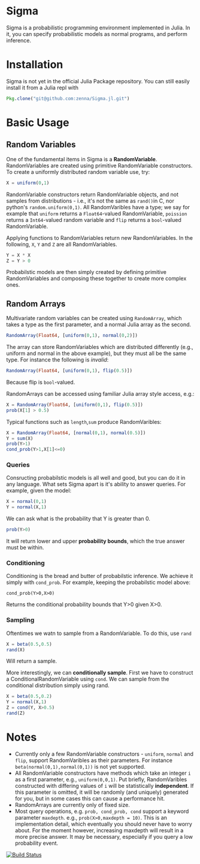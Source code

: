 # Sigma

Sigma is a probabilistic programming environment implemented in Julia.
In it, you can specify probabilistic models as normal programs, and perform inference.

# Installation

Sigma is not yet in the official Julia Package repository.  You can still easily install it from a Julia repl with

```julia
Pkg.clone("git@github.com:zenna/Sigma.jl.git")
```

# Basic Usage

## Random Variables
One of the fundamental items in Sigma is a __RandomVariable__.
RandomVariables are created using primitive RandomVariable constructors.
To create a uniformly distributed random variable use, try:

```julia
X = uniform(0,1)
```

RandomVariable constructors return RandomVariable objects, and not samples from distributions - i.e., it's not the same as `rand()`in C, nor python's `random.uniform(0,1)`.
All RandomVaribles have a type; we say for example that `uniform` returns a `Float64`-valued RandomVariable, `poission` returns a `Int64`-valued random variable and `flip` returns a `bool`-valued RandomVariable.

Applying functions to RandomVariables return new RandomVariables.  In the following, `X`, `Y` and `Z` are all RandomVariables.

```julia
Y = X * X
Z = Y > 0
```

Probabilstic models are then simply created by defining primitive RandomVariables and composing these together to create more complex ones.

## Random Arrays

Multivariate random variables can be created using `RandomArray`, which takes a type as the first parameter, and a normal Julia array as the second.

```julia
RandomArray(Float64, [uniform(0,1), normal(0,2)])
```

The array can store RandomVariables which are distributed differently (e.g., uniform and normal in the above example), but they must all be the same type.
For instance the following is *invalid*:

```julia
RandomArray(Float64, [uniform(0,1), flip(0.5)])
```

Because flip is `bool`-valued.

RandomArrays can be accessed using familiar Julia array style access, e.g.:

```julia
X = RandomArray(Float64, [uniform(0,1), flip(0.5)])
prob(X[1] > 0.5)
```

Typical functions such as `length`,`sum` produce RandomVaribles:

```julia
X = RandomArray(Float64, [normal(0,1), normal(0.5)])
Y = sum(X)
prob(Y>1)
cond_prob(Y>1,X[1]<=0)
```

### Queries

Consructing probabilstic models is all well and good, but you can do it in any language.
What sets Sigma apart is it's ability to answer queries.
For example, given the model:

```julia
X = normal(0,1)
Y = normal(X,1)
```

We can ask what is the probability that Y is greater than 0.

```julia
prob(Y>0)
```

It will return lower and upper __probability bounds__, which the true answer must be within.

### Conditioning

Conditioning is the bread and butter of probabilstic inference.
We achieve it simply with `cond_prob`.
For example, keeping the probabilstic model above:

```
cond_prob(Y>0,X>0)
```

Returns the conditional probability bounds that Y>0 given X>0.

### Sampling

Oftentimes we watn to sample from a RandomVariable.
To do this, use `rand`

```julia
X = beta(0.5,0.5)
rand(X)
```

Will return a sample.

More interestingly, we can __conditionally sample__.
First we have to construct a ConditionalRandomVariable using `cond`.
We can sample from the conditional distribution simply using rand.

```julia
X = beta(0.5,0.2)
Y = normal(X,1)
Z = cond(Y, X>0.5)
rand(Z)
```

# Notes

- Currently only a few RandomVariable constructors - `uniform`, `normal` and `flip`, support RandomVaribles as their parameters. For instance `beta(normal(0,1),normal(0,1))` is not yet supported.
- All RandomVariable constructors have methods which take an integer `i` as a first parameter, e.g.,  `uniform(0,0,1)`.  Put briefly, RandomVaribles constructed with differing values of `i` will be statistically __independent__.  If this parameter is omitted, it will be randomly (and uniquely) generated for you, but in some cases this can cause a performance hit.
- RandomArrays are currently only of fixed size.
- Most query operations, e.g. `prob, cond_prob, cond` support a keyword parameter `maxdepth`.  e.g., `prob(X>0,maxdepth = 10)`.  This is an implementation detail, which eventually you should never have to worry about.  For the moment however, increasing maxdepth will result in a more precise answer.  It may be necessary, especially if you query a low probability event.

[![Build Status](https://travis-ci.org/zenna/Sigma.jl.svg?branch=master)](https://travis-ci.org/zenna/Sigma.jl)


